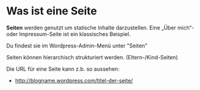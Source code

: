 # Was ist eine Seite

**Seiten** werden genutzt um statische Inhalte darzustellen. Eine „Über mich“- oder Impressum-Seite ist ein klassisches Beispiel.

Du findest sie im Wordpress-Admin-Menü unter "Seiten"

Seiten können hierarchisch strukturiert werden. (Eltern-/Kind-Seiten)

Die URL für eine Seite kann z.b. so aussehen:

  * http://blogname.wordpress.com/titel-der-seite/
